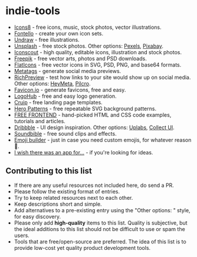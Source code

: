 # indie-tools

- [Icons8](https://icons8.com) - free icons, music, stock photos, vector illustrations.
- [Fontello](http://fontello.com) - create your own icon sets.
- [Undraw](https://undraw.co) - free illustrations.
- [Unsplash](https://unsplash.com) - free stock photos. Other options: [Pexels](https://www.pexels.com), [Pixabay](https://pixabay.com).
- [Iconscout](https://iconscout.com) - high quality, editable icons, illustration and stock photos.
- [Freepik](https://freepik.com) - free vector arts, photos and PSD downloads.
- [FlatIcons](https://flaticon.com) - free vector icons in SVG, PSD, PNG, and base64 formats.
- [Metatags](https://metatags.io/) - generate social media previews.
- [RichPreview](https://richpreview.com) - test how links to your site would show up on social media. Other options: [HeyMeta](https://www.heymeta.com/), [Pilcro](https://social.pilcro.com/).
- [Favicon.io](https://favicon.io/) - generate favicons, free and easy.
- [LogoHub](https://logohub.io) - free and easy logo generation.
- [Cruip](http://cruip.com) - free landing page templates.
- [Hero Patterns](https://www.heropatterns.com/) - free repeatable SVG background patterns.
- [FREE FRONTEND](https://freefrontend.com/) - hand-picked HTML and CSS code examples, tutorials and articles.
- [Dribbble](https://dribbble.com/) - UI design inspiration. Other options: [Uplabs](https://www.uplabs.com/), [Collect UI](http://collectui.com/).
- [Soundbible](http://soundbible.com/) - free sound clips and effects.
- [Emoji builder](http://phlntn.com/emojibuilder/) - just in case you need custom emojis, for whatever reason :eyes:.
- [I wish there was an app for...](https://iwishtherewasanappfor.com) - if you're looking for ideas.


## Contributing to this list
- If there are any useful resources not included here, do send a PR.
- Please follow the existing format of entries.
- Try to keep related resources next to each other.
- Keep descriptions short and simple.
- Add alternatives to a pre-existing entry using the "Other options: " style, for easy discovery.
- Please only add **high-quality** items to this list. Quality is subjective, but the ideal additions to this list should not be difficult to use or spam the users.
- Tools that are free/open-source are preferred. The idea of this list is to provide low-cost yet quality product development tools.
